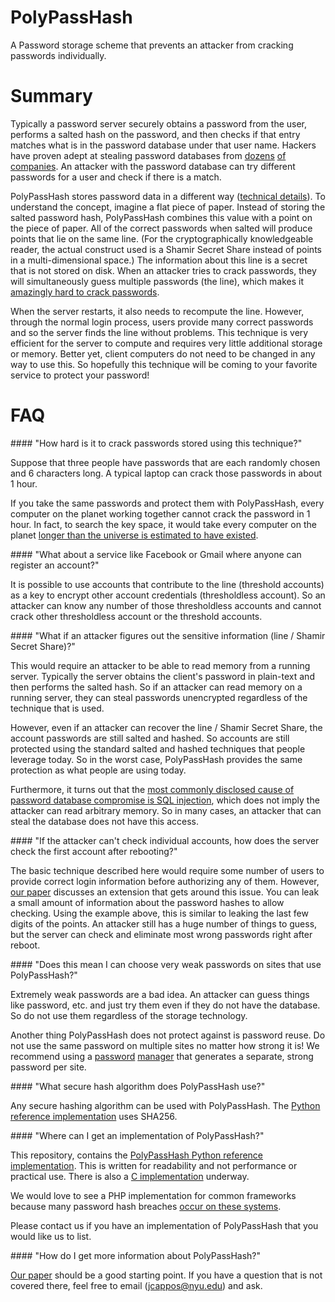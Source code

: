 PolyPassHash
============

A Password storage scheme that prevents an attacker from cracking passwords individually.   


Summary
=======

Typically a password server securely obtains a password from the user, performs a salted hash on the password, and then checks if that entry matches what is in the password database under that user name.   Hackers have proven adept at stealing password databases from [dozens](https://isis.poly.edu/~jcappos/papers/tr-cse-2013-02.pdf) [of](http://www.zdnet.com/blog/security/pwnedlist-alerts-you-when-youve-been-hacked-for-a-price/10943) [companies](http://blog.passwordresearch.com/2013/02/passwords-found-in-wild-for-january-2013.html).  An attacker with the password database can try different passwords for a user and check if there is a match.

PolyPassHash stores password data in a different way ([technical details](https://github.com/JustinCappos/PolyPassHash/blob/master/academic-writeup/paper.pdf)).   To understand the concept, imagine a flat piece of paper.   Instead of storing the salted password hash, PolyPassHash combines this value with a point on the piece of paper.   All of the correct passwords when salted will produce points that lie on the same line.   (For the cryptographically knowledgeable reader, the actual construct used is a Shamir Secret Share instead of points in a multi-dimensional space.)   The information about this line is a secret that is not stored on disk.   When an attacker tries to crack passwords, they will simultaneously guess multiple passwords (the line), which makes it [amazingly hard to crack passwords](#hardtocompute).   

When the server restarts, it also needs to recompute the line.   However, through the normal login process, users provide many correct passwords and so the server finds the line without problems.   This technique is very efficient for the server to compute and requires very little additional storage or memory.   Better yet, client computers do not need to be changed in any way to use this.   So hopefully this technique will be coming to your favorite service to protect your password!


FAQ
===

<a name="hardtocompute"/>
#### "How hard is it to crack passwords stored using this technique?"

Suppose that three people have passwords that are each randomly chosen and 6 characters long.   A typical laptop can crack those passwords in about 1 hour.   

If you take the same passwords and protect them with PolyPassHash, every computer on the planet working together cannot crack the password in 1 hour.   In fact, to search the key space, it would take every computer on the planet [longer than the universe is estimated to have existed](https://github.com/JustinCappos/PolyPassHash/blob/master/academic-writeup/paper.pdf).

<a name="thresholdless"/>
#### "What about a service like Facebook or Gmail where anyone can register an account?"

It is possible to use accounts that contribute to the line (threshold accounts) as a key to encrypt other account credentials (thresholdless account).   So an attacker can know any number of those thresholdless accounts and cannot crack other thresholdless account or the threshold accounts.   


<a name="breakssystem"/>
#### "What if an attacker figures out the sensitive information (line / Shamir Secret Share)?"

This would require an attacker to be able to read memory from a running server.   Typically the server obtains the client's password in plain-text and then performs the salted hash.   So if an attacker can read memory on a running server, they can steal passwords unencrypted regardless of the technique that is used.

However, even if an attacker can recover the line / Shamir Secret Share, the account passwords are still salted and hashed.   So accounts are still protected using the standard salted and hashed techniques that people leverage today.   So in the worst case, PolyPassHash provides the same protection as what people are using today.

Furthermore, it turns out that the [most commonly disclosed cause of password database compromise is SQL injection](https://isis.poly.edu/~jcappos/papers/tr-cse-2013-02.pdf), which does not imply the attacker can read arbitrary memory.   So in many cases, an attacker that can steal the database does not have this access.

<a name="restart"/>
#### "If the attacker can't check individual accounts, how does the server check the first account after rebooting?"

The basic technique described here would require some number of users to provide correct login information before authorizing any of them.   However, [our paper](https://github.com/JustinCappos/PolyPassHash/blob/master/academic-writeup/paper.pdf) discusses an extension that gets around this issue.   You can leak a small amount of information about the password hashes to allow checking.   Using the example above, this is similar to leaking the last few digits of the points.   An attacker still has a huge number of things to guess, but the server can check and eliminate most wrong passwords right after reboot.

<a name="weakpasswords"/>
#### "Does this mean I can choose very weak passwords on sites that use PolyPassHash?"

Extremely weak passwords are a bad idea.   An attacker can guess things like password, etc. and just try them even if they do not have the database.   So do not use them regardless of the storage technology.

Another thing PolyPassHash does not protect against is password reuse.   Do not use the same password on multiple sites no matter how strong it is!   We recommend using a [password](https://lastpass.com) [manager](https://agilebits.com/onepassword) that generates a separate, strong password per site.

<a name="hashalg"/>
#### "What secure hash algorithm does PolyPassHash use?"

Any secure hashing algorithm can be used with PolyPassHash.   The [Python reference implementation](python-reference-implementation) uses SHA256.


<a name="implementation"/>
#### "Where can I get an implementation of PolyPassHash?"

This repository, contains the [PolyPassHash Python reference implementation](python-reference-implementation).   This is written for readability and not performance or practical use.   There is also a [C implementation](https://github.com/SantiagoTorres/PolyPassHash-C) underway.

We would love to see a PHP implementation for common frameworks because many password hash breaches [occur on these systems](http://blog.passwordresearch.com/2013/02/passwords-found-in-wild-for-january-2013.html).

Please contact us if you have an implementation of PolyPassHash that you would like us to list.


<a name="moreinfo"/>
#### "How do I get more information about PolyPassHash?"

[Our paper](https://github.com/JustinCappos/PolyPassHash/blob/master/academic-writeup/paper.pdf) should be a good starting point.   If you have a question that is not covered there, feel free to email (jcappos@nyu.edu) and ask.
